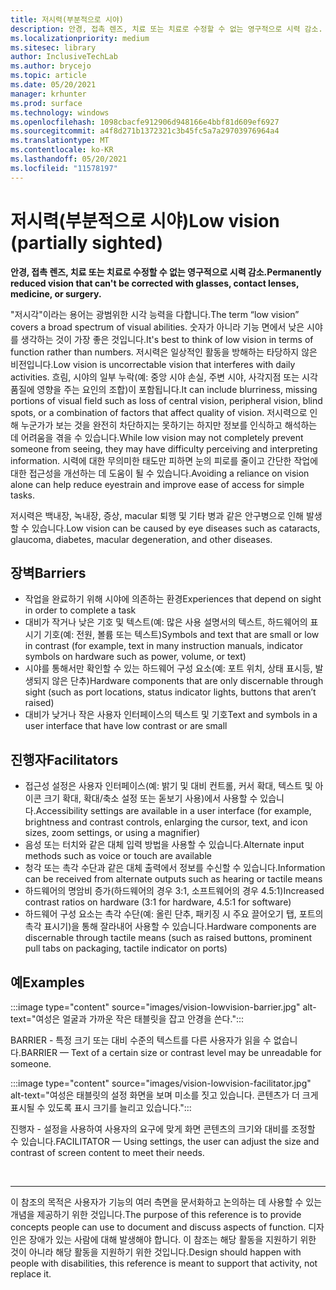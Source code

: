 ```yaml
---
title: 저시력(부분적으로 시야)
description: 안경, 접촉 렌즈, 치료 또는 치료로 수정할 수 없는 영구적으로 시력 감소.
ms.localizationpriority: medium
ms.sitesec: library
author: InclusiveTechLab
ms.author: brycejo
ms.topic: article
ms.date: 05/20/2021
manager: krhunter
ms.prod: surface
ms.technology: windows
ms.openlocfilehash: 1098cbacfe912906d948166e4bbf81d609ef6927
ms.sourcegitcommit: a4f8d271b1372321c3b45fc5a7a29703976964a4
ms.translationtype: MT
ms.contentlocale: ko-KR
ms.lasthandoff: 05/20/2021
ms.locfileid: "11578197"
---
```

# <a name="low-vision-partially-sighted"></a><span data-ttu-id="57880-103">저시력(부분적으로 시야)</span><span class="sxs-lookup"><span data-stu-id="57880-103">Low vision (partially sighted)</span></span>

**<span data-ttu-id="57880-104">안경, 접촉 렌즈, 치료 또는 치료로 수정할 수 없는 영구적으로 시력 감소.</span><span class="sxs-lookup"><span data-stu-id="57880-104">Permanently reduced vision that can't be corrected with glasses, contact lenses, medicine, or surgery.</span></span>**

<span data-ttu-id="57880-105">"저시각"이라는 용어는 광범위한 시각 능력을 다합니다.</span><span class="sxs-lookup"><span data-stu-id="57880-105">The term “low vision” covers a broad spectrum of visual abilities.</span></span> <span data-ttu-id="57880-106">숫자가 아니라 기능 면에서 낮은 시야를 생각하는 것이 가장 좋은 것입니다.</span><span class="sxs-lookup"><span data-stu-id="57880-106">It's best to think of low vision in terms of function rather than numbers.</span></span> <span data-ttu-id="57880-107">저시력은 일상적인 활동을 방해하는 타당하지 않은 비전입니다.</span><span class="sxs-lookup"><span data-stu-id="57880-107">Low vision is uncorrectable vision that interferes with daily activities.</span></span> <span data-ttu-id="57880-108">흐림, 시야의 일부 누락(예: 중앙 시야 손실, 주변 시야, 사각지점 또는 시각 품질에 영향을 주는 요인의 조합)이 포함됩니다.</span><span class="sxs-lookup"><span data-stu-id="57880-108">It can include blurriness, missing portions of visual field such as loss of central vision, peripheral vision, blind spots, or a combination of factors that affect quality of vision.</span></span> <span data-ttu-id="57880-109">저시력으로 인해 누군가가 보는 것을 완전히 차단하지는 못하기는 하지만 정보를 인식하고 해석하는 데 어려움을 겪을 수 있습니다.</span><span class="sxs-lookup"><span data-stu-id="57880-109">While low vision may not completely prevent someone from seeing, they may have difficulty perceiving and interpreting information.</span></span> <span data-ttu-id="57880-110">시력에 대한 무의미한 태도만 피하면 눈의 피로를 줄이고 간단한 작업에 대한 접근성을 개선하는 데 도움이 될 수 있습니다.</span><span class="sxs-lookup"><span data-stu-id="57880-110">Avoiding a reliance on vision alone can help reduce eyestrain and improve ease of access for simple tasks.</span></span>

<span data-ttu-id="57880-111">저시력은 백내장, 녹내장, 증상, macular 퇴행 및 기타 병과 같은 안구병으로 인해 발생할 수 있습니다.</span><span class="sxs-lookup"><span data-stu-id="57880-111">Low vision can be caused by eye diseases such as cataracts, glaucoma, diabetes, macular degeneration, and other diseases.</span></span>

## <a name="barriers"></a><span data-ttu-id="57880-112">장벽</span><span class="sxs-lookup"><span data-stu-id="57880-112">Barriers</span></span>
* <span data-ttu-id="57880-113">작업을 완료하기 위해 시야에 의존하는 환경</span><span class="sxs-lookup"><span data-stu-id="57880-113">Experiences that depend on sight in order to complete a task</span></span>
* <span data-ttu-id="57880-114">대비가 작거나 낮은 기호 및 텍스트(예: 많은 사용 설명서의 텍스트, 하드웨어의 표시기 기호(예: 전원, 볼륨 또는 텍스트)</span><span class="sxs-lookup"><span data-stu-id="57880-114">Symbols and text that are small or low in contrast (for example, text in many instruction manuals, indicator symbols on hardware such as power, volume, or text)</span></span>
* <span data-ttu-id="57880-115">시야를 통해서만 확인할 수 있는 하드웨어 구성 요소(예: 포트 위치, 상태 표시등, 발생되지 않은 단추)</span><span class="sxs-lookup"><span data-stu-id="57880-115">Hardware components that are only discernable through sight (such as port locations, status indicator lights, buttons that aren’t raised)</span></span>
* <span data-ttu-id="57880-116">대비가 낮거나 작은 사용자 인터페이스의 텍스트 및 기호</span><span class="sxs-lookup"><span data-stu-id="57880-116">Text and symbols in a user interface that have low contrast or are small</span></span>

## <a name="facilitators"></a><span data-ttu-id="57880-117">진행자</span><span class="sxs-lookup"><span data-stu-id="57880-117">Facilitators</span></span>
* <span data-ttu-id="57880-118">접근성 설정은 사용자 인터페이스(예: 밝기 및 대비 컨트롤, 커서 확대, 텍스트 및 아이콘 크기 확대, 확대/축소 설정 또는 돋보기 사용)에서 사용할 수 있습니다.</span><span class="sxs-lookup"><span data-stu-id="57880-118">Accessibility settings are available in a user interface (for example, brightness and contrast controls, enlarging the cursor, text, and icon sizes, zoom settings, or using a magnifier)</span></span>
* <span data-ttu-id="57880-119">음성 또는 터치와 같은 대체 입력 방법을 사용할 수 있습니다.</span><span class="sxs-lookup"><span data-stu-id="57880-119">Alternate input methods such as voice or touch are available</span></span>
* <span data-ttu-id="57880-120">청각 또는 촉각 수단과 같은 대체 출력에서 정보를 수신할 수 있습니다.</span><span class="sxs-lookup"><span data-stu-id="57880-120">Information can be received from alternate outputs such as hearing or tactile means</span></span>
* <span data-ttu-id="57880-121">하드웨어의 명암비 증가(하드웨어의 경우 3:1, 소프트웨어의 경우 4.5:1)</span><span class="sxs-lookup"><span data-stu-id="57880-121">Increased contrast ratios on hardware (3:1 for hardware, 4.5:1 for software)</span></span>
* <span data-ttu-id="57880-122">하드웨어 구성 요소는 촉각 수단(예: 올린 단추, 패키징 시 주요 끌어오기 탭, 포트의 촉각 표시기)을 통해 잘라내어 사용할 수 있습니다.</span><span class="sxs-lookup"><span data-stu-id="57880-122">Hardware components are discernable through tactile means (such as raised buttons, prominent pull tabs on packaging, tactile indicator on ports)</span></span>


## <a name="examples"></a><span data-ttu-id="57880-123">예</span><span class="sxs-lookup"><span data-stu-id="57880-123">Examples</span></span>

:::image type="content" source="images/vision-lowvision-barrier.jpg" alt-text="여성은 얼굴과 가까운 작은 태블릿을 잡고 안경을 쓴다.":::

<span data-ttu-id="57880-125">BARRIER - 특정 크기 또는 대비 수준의 텍스트를 다른 사용자가 읽을 수 없습니다.</span><span class="sxs-lookup"><span data-stu-id="57880-125">BARRIER — Text of a certain size or contrast level may be unreadable for someone.</span></span>

:::image type="content" source="images/vision-lowvision-facilitator.jpg" alt-text="여성은 태블릿의 설정 화면을 보며 미소를 짓고 있습니다. 콘텐츠가 더 크게 표시될 수 있도록 표시 크기를 늘리고 있습니다.":::

<span data-ttu-id="57880-128">진행자 - 설정을 사용하여 사용자의 요구에 맞게 화면 콘텐츠의 크기와 대비를 조정할 수 있습니다.</span><span class="sxs-lookup"><span data-stu-id="57880-128">FACILITATOR — Using settings, the user can adjust the size and contrast of screen content to meet their needs.</span></span> 

&nbsp;

[comment]: # (Footer 문)
___
<span data-ttu-id="57880-130">이 참조의 목적은 사용자가 기능의 여러 측면을 문서화하고 논의하는 데 사용할 수 있는 개념을 제공하기 위한 것입니다.</span><span class="sxs-lookup"><span data-stu-id="57880-130">The purpose of this reference is to provide concepts people can use to document and discuss aspects of function.</span></span> <span data-ttu-id="57880-131">디자인은 장애가 있는 사람에 대해 발생해야 합니다. 이 참조는 해당 활동을 지원하기 위한 것이 아니라 해당 활동을 지원하기 위한 것입니다.</span><span class="sxs-lookup"><span data-stu-id="57880-131">Design should happen with people with disabilities, this reference is meant to support that activity, not replace it.</span></span> 